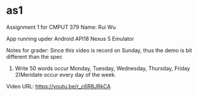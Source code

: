 # as1
Assignment 1 for CMPUT 379
Name: Rui Wu

App running upder Android API18 Nexus 5 Emulator


Notes for grader:
Since this video is record on Sunday, thus the demo is bit different than the spec
1) Write 50 words occur Monday, Tuesday, Wednesday, Thursday, Friday
2)Meridate occur every day of the week.

Video URL:
https://youtu.be/r_c6R8JRkCA
